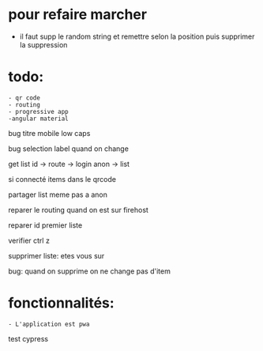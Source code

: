 # pour refaire marcher 
 - il faut supp le random string et remettre selon
 la position puis supprimer la suppression

# todo:
    - qr code
    - routing
    - progressive app
    -angular material

bug titre mobile low caps

bug selection label quand on change

get list id -> route -> login anon -> list

si connecté items dans le qrcode

partager list meme pas a anon

reparer le routing quand on est sur firehost

reparer id premier liste

verifier ctrl z

supprimer liste: etes vous sur



bug: quand on supprime on ne change pas d'item
# fonctionnalités:
    - L'application est pwa

test cypress